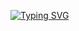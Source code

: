 [![Typing SVG](https://readme-typing-svg.herokuapp.com?font=JetBrainsMono&pause=1000&color=FFFFFF&center=true&multiline=true&random=false&width=435&lines=Welcome+to+Real+Group;Explore+tech;Try+new+things)](https://git.io/typing-svg)
